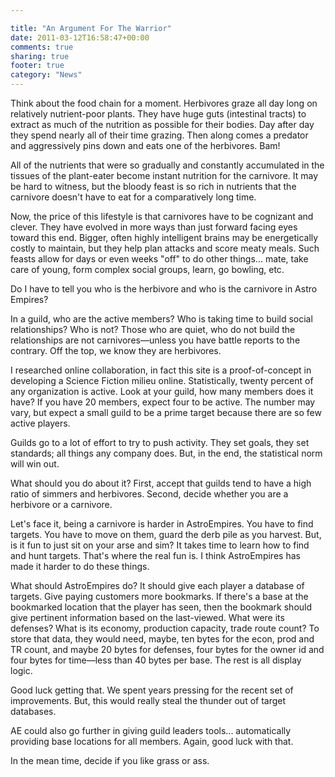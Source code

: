 ```yaml
---

title: "An Argument For The Warrior"
date: 2011-03-12T16:58:47+00:00
comments: true
sharing: true
footer: true
category: "News"
---
```



<a name='teaser'></a>
Think about the food chain for a moment. Herbivores graze all day long on relatively nutrient-poor plants. They have huge guts (intestinal tracts) to extract as much of the nutrition as possible for their bodies. Day after day they spend nearly all of their time grazing. Then along comes a predator and aggressively pins down and eats one of the herbivores. Bam!

All of the nutrients that were so gradually and constantly accumulated in the tissues of the plant-eater become instant nutrition for the carnivore. It may be hard to witness, but the bloody feast is so rich in nutrients that the carnivore doesn't have to eat for a comparatively long time.

Now, the price of this lifestyle is that carnivores have to be cognizant and clever. They have evolved in more ways than just forward facing eyes toward this end. Bigger, often highly intelligent brains may be energetically costly to maintain, but they help plan attacks and score meaty meals. Such feasts allow for days or even weeks "off" to do other things... mate, take care of young, form complex social groups, learn, go bowling, etc.

Do I have to tell you who is the herbivore and who is the carnivore in Astro Empires?

<a name='body'></a>
In a guild, who are the active members? Who is taking time to build social relationships? Who is not? Those who are quiet, who do not build the relationships are not carnivores&mdash;unless you have battle reports to the contrary. Off the top, we know they are herbivores.

I researched online collaboration, in fact this site is a proof-of-concept in developing a Science Fiction milieu online. Statistically, twenty percent of any organization is active. Look at your guild, how many members does it have? If you have 20 members, expect four to be active. The number may vary, but expect a small guild to be a prime target because there are so few active players.

Guilds go to a lot of effort to try to push activity. They set goals, they set standards; all things any company does. But, in the end, the statistical norm will win out.

What should you do about it? First, accept that guilds tend to have a high ratio of simmers and herbivores. Second, decide whether you are a herbivore or a carnivore.

Let's face it, being a carnivore is harder in AstroEmpires. You have to find targets. You have to move on them, guard the derb pile as you harvest. But, is it fun to just sit on your arse and sim? It takes time to learn how to find and hunt targets. That's where the real fun is. I think AstroEmpires has made it harder to do these things.

What should AstroEmpires do? It should give each player a database of targets. Give paying customers more bookmarks. If there's a base at the bookmarked location that the player has seen, then the bookmark should give pertinent information based on the last-viewed. What were its defenses? What is its economy, production capacity, trade route count? To store that data, they would need, maybe, ten bytes for the econ, prod and TR count, and maybe 20 bytes for defenses, four bytes for the owner id and four bytes for time&mdash;less than 40 bytes per base. The rest is all display logic.

Good luck getting that. We spent years pressing for the recent set of improvements. But, this would really steal the thunder out of target databases.

AE could also go further in giving guild leaders tools... automatically providing base locations for all members. Again, good luck with that.

In the mean time, decide if you like grass or ass.
